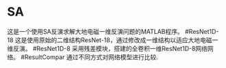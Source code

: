 # SA
这是一个使用SA反演求解大地电磁一维反演问题的MATLAB程序。
#ResNet1D-18
这是使用原始的二维结构ResNet-18，通过修改成一维结构以适应大地电磁一维反演。
#ResNet1D-8
采用残差模块，搭建的全卷积一维ResNet1D-8网络网络。
#ResultCompar
通过不同方式对网络模型进行比较.
